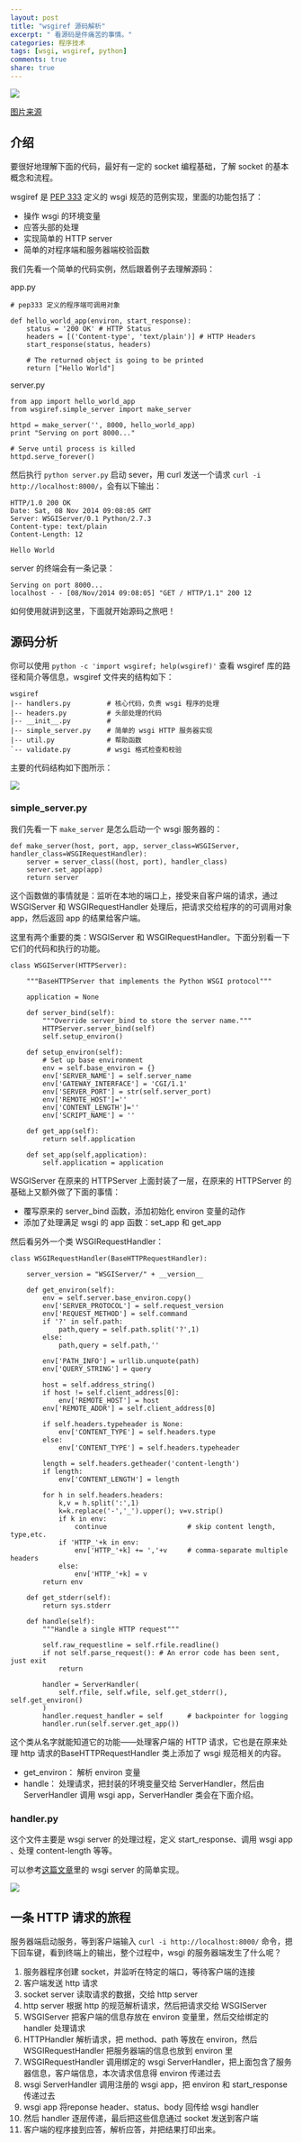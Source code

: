 ```yaml
---
layout: post
title: "wsgiref 源码解析"
excerpt: " 看源码是件痛苦的事情。"
categories: 程序技术
tags: [wsgi, wsgiref, python]
comments: true
share: true
---
```


![](http://mitsuhiko.pocoo.org/wsgi-snake.png)

[图片来源](http://lucumr.pocoo.org/2007/5/21/getting-started-with-wsgi/)

## 介绍
要很好地理解下面的代码，最好有一定的 socket 编程基础，了解 socket 的基本概念和流程。

wsgiref 是 [PEP 333][pep333] 定义的 wsgi 规范的范例实现，里面的功能包括了：

+ 操作 wsgi 的环境变量
+ 应答头部的处理
+ 实现简单的 HTTP server
+ 简单的对程序端和服务器端校验函数

我们先看一个简单的代码实例，然后跟着例子去理解源码：


	
app.py

	
	# pep333 定义的程序端可调用对象
	
	def hello_world_app(environ, start_response):
	    status = '200 OK' # HTTP Status
	    headers = [('Content-type', 'text/plain')] # HTTP Headers
	    start_response(status, headers)
	
	    # The returned object is going to be printed
	    return ["Hello World"]

server.py 
	
	from app import hello_world_app
	from wsgiref.simple_server import make_server
	
	httpd = make_server('', 8000, hello_world_app)
	print "Serving on port 8000..."

	# Serve until process is killed
	httpd.serve_forever()

然后执行 `python server.py` 启动 sever，用 curl 发送一个请求 `curl -i http://localhost:8000/`，会有以下输出：


	HTTP/1.0 200 OK
	Date: Sat, 08 Nov 2014 09:08:05 GMT
	Server: WSGIServer/0.1 Python/2.7.3
	Content-type: text/plain
	Content-Length: 12
	
	Hello World
	
server 的终端会有一条记录：

	Serving on port 8000...
	localhost - - [08/Nov/2014 09:08:05] "GET / HTTP/1.1" 200 12

如何使用就讲到这里，下面就开始源码之旅吧！

 
## 源码分析

你可以使用 `python -c 'import wsgiref; help(wsgiref)'` 查看 wsgiref 库的路径和简介等信息，wsgiref 文件夹的结构如下：

	wsgiref
	|-- handlers.py			# 核心代码，负责 wsgi 程序的处理
	|-- headers.py			# 头部处理的代码
	|-- __init__.py			# 
	|-- simple_server.py	# 简单的 wsgi HTTP 服务器实现
	|-- util.py				# 帮助函数
	`-- validate.py			# wsgi 格式检查和校验

主要的代码结构如下图所示：

![](https://cizixs-blog.oss-cn-beijing.aliyuncs.com/005yyi5Jjw1em4xm3stghj30ps0d5t9l.jpg
)



### simple_server.py
我们先看一下 `make_server` 是怎么启动一个 wsgi 服务器的：


	def make_server(host, port, app, server_class=WSGIServer, handler_class=WSGIRequestHandler):
		server = server_class((host, port), handler_class)
	    server.set_app(app)
	    return server

这个函数做的事情就是：监听在本地的端口上，接受来自客户端的请求，通过 WSGIServer 和 WSGIRequestHandler 处理后，把请求交给程序的的可调用对象 app，然后返回 app 的结果给客户端。

这里有两个重要的类：WSGIServer 和 WSGIRequestHandler。下面分别看一下它们的代码和执行的功能。

	class WSGIServer(HTTPServer):

	    """BaseHTTPServer that implements the Python WSGI protocol"""
	
	    application = None
	
	    def server_bind(self):
	        """Override server_bind to store the server name."""
	        HTTPServer.server_bind(self)
	        self.setup_environ()
	
	    def setup_environ(self):
	        # Set up base environment
	        env = self.base_environ = {}
	        env['SERVER_NAME'] = self.server_name
	        env['GATEWAY_INTERFACE'] = 'CGI/1.1'
	        env['SERVER_PORT'] = str(self.server_port)
	        env['REMOTE_HOST']=''
	        env['CONTENT_LENGTH']=''
	        env['SCRIPT_NAME'] = ''
	
	    def get_app(self):
	        return self.application
	
	    def set_app(self,application):
	        self.application = application

WSGIServer 在原来的 HTTPServer 上面封装了一层，在原来的 HTTPServer 的基础上又额外做了下面的事情：

+ 覆写原来的 server_bind 函数，添加初始化 environ 变量的动作
+ 添加了处理满足 wsgi 的 app 函数：set_app 和 get_app

然后看另外一个类 WSGIRequestHandler：

	class WSGIRequestHandler(BaseHTTPRequestHandler):

	    server_version = "WSGIServer/" + __version__
	
	    def get_environ(self):
	        env = self.server.base_environ.copy()
	        env['SERVER_PROTOCOL'] = self.request_version
	        env['REQUEST_METHOD'] = self.command
	        if '?' in self.path:
	            path,query = self.path.split('?',1)
	        else:
	            path,query = self.path,''
	
	        env['PATH_INFO'] = urllib.unquote(path)
	        env['QUERY_STRING'] = query
	
	        host = self.address_string()
	        if host != self.client_address[0]:
	            env['REMOTE_HOST'] = host
	        env['REMOTE_ADDR'] = self.client_address[0]
	
	        if self.headers.typeheader is None:
	            env['CONTENT_TYPE'] = self.headers.type
	        else:
	            env['CONTENT_TYPE'] = self.headers.typeheader
	
	        length = self.headers.getheader('content-length')
	        if length:
	            env['CONTENT_LENGTH'] = length
	
	        for h in self.headers.headers:
	            k,v = h.split(':',1)
	            k=k.replace('-','_').upper(); v=v.strip()
	            if k in env:
	                continue                    # skip content length, type,etc.
	            if 'HTTP_'+k in env:
	                env['HTTP_'+k] += ','+v     # comma-separate multiple headers
	            else:
	                env['HTTP_'+k] = v
	        return env
	
	    def get_stderr(self):
	        return sys.stderr
	
	    def handle(self):
	        """Handle a single HTTP request"""
	
	        self.raw_requestline = self.rfile.readline()
	        if not self.parse_request(): # An error code has been sent, just exit
	            return
	
	        handler = ServerHandler(
	            self.rfile, self.wfile, self.get_stderr(), self.get_environ()
	        )
	        handler.request_handler = self      # backpointer for logging
	        handler.run(self.server.get_app())

这个类从名字就能知道它的功能——处理客户端的 HTTP 请求，它也是在原来处理 http 请求的BaseHTTPRequestHandler 类上添加了 wsgi 规范相关的内容。

+ get_environ： 解析 environ 变量
+ handle： 处理请求，把封装的环境变量交给 ServerHandler，然后由 ServerHandler 调用 wsgi app，ServerHandler 类会在下面介绍。

### handler.py
这个文件主要是 wsgi server 的处理过程，定义 start_response、调用 wsgi app 、处理 content-length 等等。

可以参考[这篇文章](https://cizixs.github.io/2014/11/08/understand-wsgi/)里的 wsgi server 的简单实现。

![](https://cizixs-blog.oss-cn-beijing.aliyuncs.com/005yyi5Jjw1em4xzexur2j30sr0yk77n.jpg
)


## 一条 HTTP 请求的旅程
服务器端启动服务，等到客户端输入 `curl -i http://localhost:8000/` 命令，摁下回车键，看到终端上的输出，整个过程中，wsgi 的服务器端发生了什么呢？

1. 服务器程序创建 socket，并监听在特定的端口，等待客户端的连接
2. 客户端发送 http 请求
3. socket server 读取请求的数据，交给 http server
4. http server 根据 http 的规范解析请求，然后把请求交给 WSGIServer
5. WSGIServer 把客户端的信息存放在 environ 变量里，然后交给绑定的 handler 处理请求
6. HTTPHandler 解析请求，把 method、path 等放在 environ，然后 WSGIRequestHandler 把服务器端的信息也放到 environ 里
7. WSGIRequestHandler 调用绑定的 wsgi ServerHandler，把上面包含了服务器信息，客户端信息，本次请求信息得 environ 传递过去
8. wsgi ServerHandler 调用注册的 wsgi app，把 environ 和 start_response 传递过去
9. wsgi app 将reponse header、status、body 回传给 wsgi handler
10. 然后 handler 逐层传递，最后把这些信息通过 socket 发送到客户端
11. 客户端的程序接到应答，解析应答，并把结果打印出来。

[pep333]: http://legacy.python.org/dev/peps/pep-0333/
